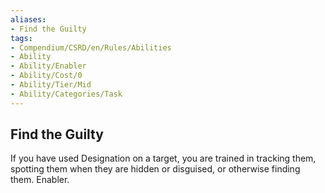 ```yaml
---
aliases:
- Find the Guilty
tags:
- Compendium/CSRD/en/Rules/Abilities
- Ability
- Ability/Enabler
- Ability/Cost/0
- Ability/Tier/Mid
- Ability/Categories/Task
---
```


  
## Find the Guilty  
If you have used Designation on a target, you are trained in tracking them, spotting them when they are hidden or disguised, or otherwise finding them. Enabler.